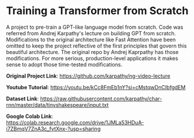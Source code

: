 # Training a Transformer from Scratch
A project to pre-train a GPT-like language model from scratch. Code was referred from Andrej Karpathy's lecture on building GPT from scratch. Modifications to the original architecture like Fast Attention have been omitted to keep the project reflective of the first principles that govern this beautiful architecture. The original repo by Andrej Kaprpathy has those modifications. For more serious, production-level applications it makes sense to adopt those time-tested modifications.

**Original Project Link**: https://github.com/karpathy/ng-video-lecture

**Youtube Tutorial**: https://youtu.be/kCc8FmEb1nY?si=cMstqwDnCIbfgdEM

**Dataset Link**: https://raw.githubusercontent.com/karpathy/char-rnn/master/data/tinyshakespeare/input.txt

**Google Colab Link**: https://colab.research.google.com/drive/1JMLa53HDuA-i7ZBmqV7ZnA3c_fvtXnx-?usp=sharing



